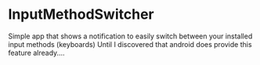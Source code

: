 InputMethodSwitcher
===================

Simple app that shows a notification to easily switch between your installed input methods (keyboards)
Until I discovered that android does provide this feature already....


